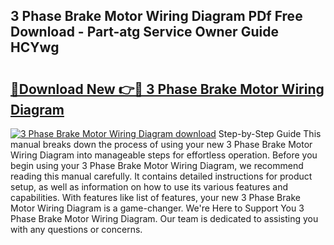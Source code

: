 ## 3 Phase Brake Motor Wiring Diagram PDf Free Download - Part-atg Service Owner Guide HCYwg

# <h2><a href="http://dfkyfa.blite.top/?on=3+Phase+Brake+Motor+Wiring+Diagram">🔗Download New 👉🔴 3 Phase Brake Motor Wiring Diagram</a></h2>

[![3 Phase Brake Motor Wiring Diagram download](https://i.imgur.com/lujVjoI.png)](http://dfkyfa.blite.top/?on=3+Phase+Brake+Motor+Wiring+Diagram)
Step-by-Step Guide This manual breaks down the process of using your new 3 Phase Brake Motor Wiring Diagram into manageable steps for effortless operation. Before you begin using your 3 Phase Brake Motor Wiring Diagram, we recommend reading this manual carefully. It contains detailed instructions for product setup, as well as information on how to use its various features and capabilities. With features like list of features, your new 3 Phase Brake Motor Wiring Diagram is a game-changer. We're Here to Support You 3 Phase Brake Motor Wiring Diagram. Our team is dedicated to assisting you with any questions or concerns.
